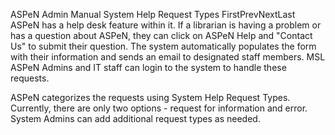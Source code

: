 ASPeN Admin Manual
System Help Request Types
FirstPrevNextLast
ASPeN has a help desk feature within it.  If a librarian is having a problem or has a question about ASPeN, they can click on ASPeN Help and "Contact Us" to submit their question.  The system automatically populates the form with their information and sends an email to designated staff members.  MSL ASPeN Admins and IT staff can login to the system to handle these requests.

ASPeN categorizes the requests using System Help Request Types.  Currently, there are only two options - request for information and error.  System Admins can add additional request types as needed.